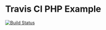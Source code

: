 Travis CI PHP Example
===========
[![Build Status](https://travis-ci.org/VytorCalixto/php-rest-api-travis-ci-test.svg)](https://travis-ci.org/VytorCalixto/php-rest-api-travis-ci-test)
